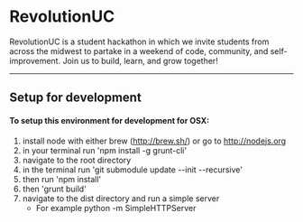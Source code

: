 # RevolutionUC
RevolutionUC is a student hackathon in which we invite students from across the midwest to partake in a weekend of code, community, and self-improvement.
Join us to build, learn, and grow together!

---
## Setup for development
#### To setup this environment for development for OSX:
1. install node with either brew (http://brew.sh/) or go to http://nodejs.org
2. in your terminal run 'npm install -g grunt-cli'
3. navigate to the root directory
4. in the terminal run 'git submodule update --init --recursive'
5. then run 'npm install'
6. then 'grunt build'
7. navigate to the dist directory and run a simple server
    * For example python -m SimpleHTTPServer
